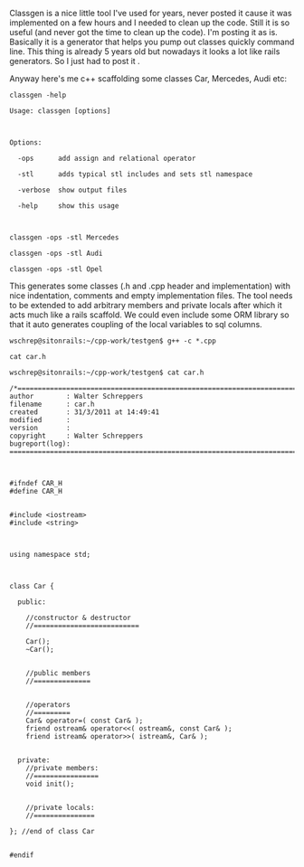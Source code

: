 Classgen is a nice little tool I've used for years, never posted it cause it was implemented on a few hours and I needed to clean up the code. Still it is so useful (and never got the time to clean up the code). I'm posting it as is. Basically it is a generator that helps you pump out classes quickly command line. This thing is already 5 years old but nowadays it looks a lot like rails generators. So I just had to post it .


Anyway here's me c++ scaffolding some classes Car, Mercedes, Audi etc: 

```
classgen -help

Usage: classgen [options] 



Options:

  -ops      add assign and relational operator

  -stl      adds typical stl includes and sets stl namespace

  -verbose  show output files

  -help     show this usage 



classgen -ops -stl Mercedes

classgen -ops -stl Audi

classgen -ops -stl Opel

```


This generates some classes (.h and .cpp header and implementation) with nice indentation, comments and empty implementation files.
The tool needs to be extended to add arbitrary members and private locals after which it acts much like a rails scaffold. We could even include some ORM library so that it auto generates coupling of the local variables to sql columns. 


```
wschrep@sitonrails:~/cpp-work/testgen$ g++ -c *.cpp

cat car.h

wschrep@sitonrails:~/cpp-work/testgen$ cat car.h

/*=============================================================================
author        : Walter Schreppers
filename      : car.h
created       : 31/3/2011 at 14:49:41
modified      : 
version       : 
copyright     : Walter Schreppers
bugreport(log): 
=============================================================================*/



#ifndef CAR_H
#define CAR_H


#include <iostream> 
#include <string>



using namespace std;



class Car {

  public:

    //constructor & destructor
    //==========================

    Car();
    ~Car();


    //public members
    //==============


    //operators
    //=========
    Car& operator=( const Car& );
    friend ostream& operator<<( ostream&, const Car& );
    friend istream& operator>>( istream&, Car& );


  private:
    //private members:
    //================
    void init();


    //private locals:
    //===============

}; //end of class Car


#endif


```




